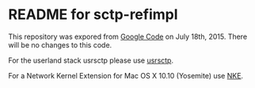 # README for sctp-refimpl

This repository was expored from [Google Code](https://code.google.com/hosting/moved?project=sctp-refimpl) on
July 18th, 2015. There will be no changes to this code.

For the userland stack usrsctp please use [usrsctp](https://github.com/sctplab/usrsctp).

For a Network Kernel Extension for Mac OS X 10.10 (Yosemite) use [NKE](https://github.com/sctplab/SCTP_NKE_Yosemite).
